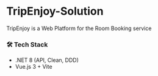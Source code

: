 # TripEnjoy-Solution
TripEnjoy is a Web Platform for the Room Booking service 
### 🛠️ Tech Stack
- .NET 8 (API, Clean, DDD)
- Vue.js 3 + Vite
